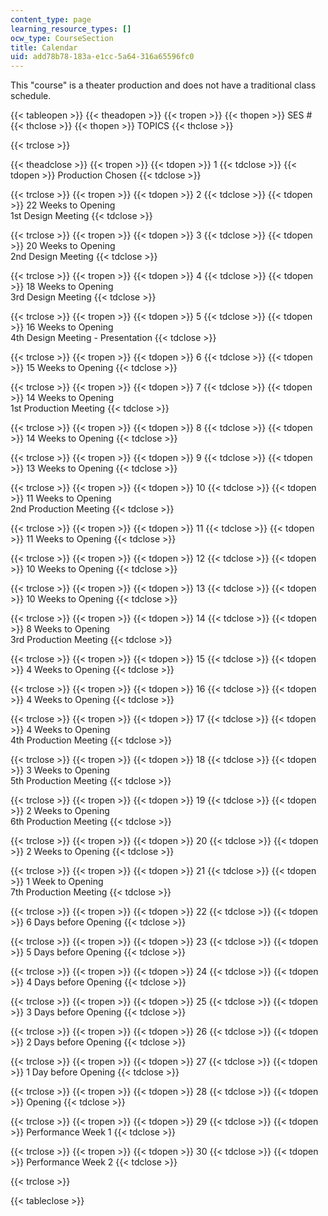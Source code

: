 ```yaml
---
content_type: page
learning_resource_types: []
ocw_type: CourseSection
title: Calendar
uid: add78b78-183a-e1cc-5a64-316a65596fc0
---
```


This "course" is a theater production and does not have a traditional class schedule.

{{< tableopen >}}
{{< theadopen >}}
{{< tropen >}}
{{< thopen >}}
SES #
{{< thclose >}}
{{< thopen >}}
TOPICS
{{< thclose >}}

{{< trclose >}}

{{< theadclose >}}
{{< tropen >}}
{{< tdopen >}}
1
{{< tdclose >}}
{{< tdopen >}}
Production Chosen
{{< tdclose >}}

{{< trclose >}}
{{< tropen >}}
{{< tdopen >}}
2
{{< tdclose >}}
{{< tdopen >}}
22 Weeks to Opening  
1st Design Meeting
{{< tdclose >}}

{{< trclose >}}
{{< tropen >}}
{{< tdopen >}}
3
{{< tdclose >}}
{{< tdopen >}}
20 Weeks to Opening  
2nd Design Meeting
{{< tdclose >}}

{{< trclose >}}
{{< tropen >}}
{{< tdopen >}}
4
{{< tdclose >}}
{{< tdopen >}}
18 Weeks to Opening  
3rd Design Meeting
{{< tdclose >}}

{{< trclose >}}
{{< tropen >}}
{{< tdopen >}}
5
{{< tdclose >}}
{{< tdopen >}}
16 Weeks to Opening  
4th Design Meeting - Presentation
{{< tdclose >}}

{{< trclose >}}
{{< tropen >}}
{{< tdopen >}}
6
{{< tdclose >}}
{{< tdopen >}}
15 Weeks to Opening
{{< tdclose >}}

{{< trclose >}}
{{< tropen >}}
{{< tdopen >}}
7
{{< tdclose >}}
{{< tdopen >}}
14 Weeks to Opening  
1st Production Meeting
{{< tdclose >}}

{{< trclose >}}
{{< tropen >}}
{{< tdopen >}}
8
{{< tdclose >}}
{{< tdopen >}}
14 Weeks to Opening
{{< tdclose >}}

{{< trclose >}}
{{< tropen >}}
{{< tdopen >}}
9
{{< tdclose >}}
{{< tdopen >}}
13 Weeks to Opening
{{< tdclose >}}

{{< trclose >}}
{{< tropen >}}
{{< tdopen >}}
10
{{< tdclose >}}
{{< tdopen >}}
11 Weeks to Opening  
2nd Production Meeting
{{< tdclose >}}

{{< trclose >}}
{{< tropen >}}
{{< tdopen >}}
11
{{< tdclose >}}
{{< tdopen >}}
11 Weeks to Opening
{{< tdclose >}}

{{< trclose >}}
{{< tropen >}}
{{< tdopen >}}
12
{{< tdclose >}}
{{< tdopen >}}
10 Weeks to Opening
{{< tdclose >}}

{{< trclose >}}
{{< tropen >}}
{{< tdopen >}}
13
{{< tdclose >}}
{{< tdopen >}}
10 Weeks to Opening
{{< tdclose >}}

{{< trclose >}}
{{< tropen >}}
{{< tdopen >}}
14
{{< tdclose >}}
{{< tdopen >}}
8 Weeks to Opening  
3rd Production Meeting
{{< tdclose >}}

{{< trclose >}}
{{< tropen >}}
{{< tdopen >}}
15
{{< tdclose >}}
{{< tdopen >}}
4 Weeks to Opening
{{< tdclose >}}

{{< trclose >}}
{{< tropen >}}
{{< tdopen >}}
16
{{< tdclose >}}
{{< tdopen >}}
4 Weeks to Opening
{{< tdclose >}}

{{< trclose >}}
{{< tropen >}}
{{< tdopen >}}
17
{{< tdclose >}}
{{< tdopen >}}
4 Weeks to Opening  
4th Production Meeting
{{< tdclose >}}

{{< trclose >}}
{{< tropen >}}
{{< tdopen >}}
18
{{< tdclose >}}
{{< tdopen >}}
3 Weeks to Opening  
5th Production Meeting
{{< tdclose >}}

{{< trclose >}}
{{< tropen >}}
{{< tdopen >}}
19
{{< tdclose >}}
{{< tdopen >}}
2 Weeks to Opening  
6th Production Meeting
{{< tdclose >}}

{{< trclose >}}
{{< tropen >}}
{{< tdopen >}}
20
{{< tdclose >}}
{{< tdopen >}}
2 Weeks to Opening
{{< tdclose >}}

{{< trclose >}}
{{< tropen >}}
{{< tdopen >}}
21
{{< tdclose >}}
{{< tdopen >}}
1 Week to Opening  
7th Production Meeting
{{< tdclose >}}

{{< trclose >}}
{{< tropen >}}
{{< tdopen >}}
22
{{< tdclose >}}
{{< tdopen >}}
6 Days before Opening
{{< tdclose >}}

{{< trclose >}}
{{< tropen >}}
{{< tdopen >}}
23
{{< tdclose >}}
{{< tdopen >}}
5 Days before Opening
{{< tdclose >}}

{{< trclose >}}
{{< tropen >}}
{{< tdopen >}}
24
{{< tdclose >}}
{{< tdopen >}}
4 Days before Opening
{{< tdclose >}}

{{< trclose >}}
{{< tropen >}}
{{< tdopen >}}
25
{{< tdclose >}}
{{< tdopen >}}
3 Days before Opening
{{< tdclose >}}

{{< trclose >}}
{{< tropen >}}
{{< tdopen >}}
26
{{< tdclose >}}
{{< tdopen >}}
2 Days before Opening
{{< tdclose >}}

{{< trclose >}}
{{< tropen >}}
{{< tdopen >}}
27
{{< tdclose >}}
{{< tdopen >}}
1 Day before Opening
{{< tdclose >}}

{{< trclose >}}
{{< tropen >}}
{{< tdopen >}}
28
{{< tdclose >}}
{{< tdopen >}}
Opening
{{< tdclose >}}

{{< trclose >}}
{{< tropen >}}
{{< tdopen >}}
29
{{< tdclose >}}
{{< tdopen >}}
Performance Week 1
{{< tdclose >}}

{{< trclose >}}
{{< tropen >}}
{{< tdopen >}}
30
{{< tdclose >}}
{{< tdopen >}}
Performance Week 2
{{< tdclose >}}

{{< trclose >}}

{{< tableclose >}}